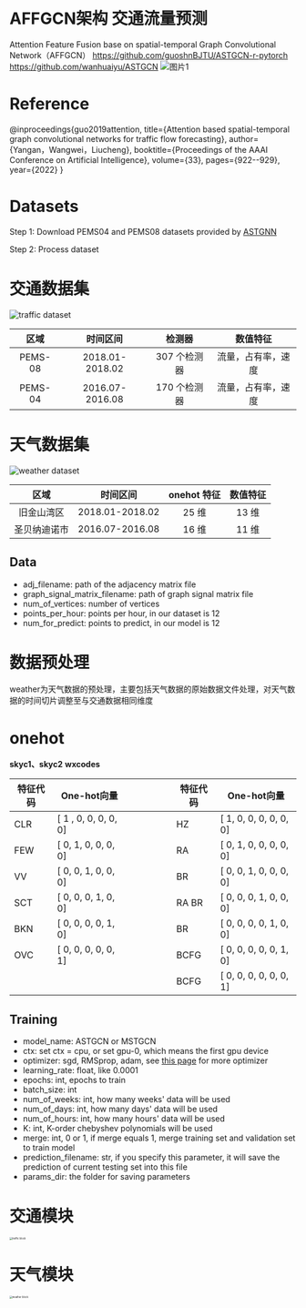 # AFFGCN架构  交通流量预测
Attention Feature Fusion base on spatial-temporal Graph Convolutional Network（AFFGCN）
https://github.com/guoshnBJTU/ASTGCN-r-pytorch
https://github.com/wanhuaiyu/ASTGCN
![图片1](https://user-images.githubusercontent.com/49970610/230247050-ed36f004-e208-4888-9443-48b32ac3117b.jpg)

# Reference

@inproceedings{guo2019attention,
  title={Attention based spatial-temporal graph convolutional networks for traffic flow forecasting},
  author={Yangan，Wangwei，Liucheng},
  booktitle={Proceedings of the AAAI Conference on Artificial Intelligence},
  volume={33},
  pages={922--929},
  year={2022}
}

# Datasets

Step 1: Download PEMS04 and PEMS08 datasets provided by [ASTGNN](https://github.com/guoshnBJTU/ASTGNN/tree/main/data)

Step 2: Process dataset

# 交通数据集

![traffic dataset](https://raw.githubusercontent.com/yanganYNU/AFFGCN/main/paper/images/111.jpg)

|  区域   |    时间区间     |    检测器    |      数值特征      |
| :-----: | :-------------: | :----------: | :----------------: |
| PEMS-08 | 2018.01-2018.02 | 307 个检测器 | 流量，占有率，速度 |
| PEMS-04 | 2016.07-2016.08 | 170 个检测器 | 流量，占有率，速度 |

# 天气数据集

![weather dataset](https://raw.githubusercontent.com/yanganYNU/AFFGCN/main/paper/images/21.jpg)

|     区域     |    时间区间     | onehot 特征 | 数值特征 |
| :----------: | :-------------: | :---------: | :------: |
|  旧金山湾区  | 2018.01-2018.02 |    25 维    |  13 维   |
| 圣贝纳迪诺市 | 2016.07-2016.08 |    16 维    |  11 维   |

## Data

- adj_filename: path of the adjacency matrix file
- graph_signal_matrix_filename: path of graph signal matrix file
- num_of_vertices: number of vertices
- points_per_hour: points per hour, in our dataset is 12
- num_for_predict: points to predict, in our model is 12

# 数据预处理

weather为天气数据的预处理，主要包括天气数据的原始数据文件处理，对天气数据的时间切片调整至与交通数据相同维度

# onehot

**skyc1、skyc2**                                                                                                                                       **wxcodes**

| 特征代码 | One-hot向量           | &emsp;&emsp;&emsp;&emsp; | 特征代码 | One-hot向量             |
| -------- | --------------------- | ------------------------ | -------- | ----------------------- |
| CLR      | [  1 , 0, 0, 0, 0, 0] | &emsp;&emsp;&emsp;&emsp; | HZ       | [  1, 0, 0, 0, 0, 0, 0] |
| FEW      | [  0, 1, 0, 0, 0, 0]  | &emsp;&emsp;&emsp;&emsp; | RA       | [  0, 1, 0, 0, 0, 0, 0] |
| VV       | [  0, 0, 1, 0, 0, 0]  | &emsp;&emsp;&emsp;&emsp; | BR       | [  0, 0, 1, 0, 0, 0, 0] |
| SCT      | [  0, 0, 0, 1, 0, 0]  | &emsp;&emsp;&emsp;&emsp; | RA BR    | [  0, 0, 0, 1, 0, 0, 0] |
| BKN      | [  0, 0, 0, 0, 1, 0]  | &emsp;&emsp;&emsp;&emsp; | BR       | [  0, 0, 0, 0, 1, 0, 0] |
| OVC      | [  0, 0, 0, 0, 0, 1]  | &emsp;&emsp;&emsp;&emsp; | BCFG     | [  0, 0, 0, 0, 0, 1, 0] |
|          |                       | &emsp;&emsp;&emsp;&emsp; | BCFG     | [  0, 0, 0, 0, 0, 0, 1] |

## Training

- model_name: ASTGCN or MSTGCN
- ctx: set ctx = cpu, or set gpu-0, which means the first gpu device
- optimizer: sgd, RMSprop, adam, see [this page](https://mxnet.incubator.apache.org/api/python/optimization/optimization.html#the-mxnet-optimizer-package) for more optimizer
- learning_rate: float, like 0.0001
- epochs: int, epochs to train
- batch_size: int
- num_of_weeks: int, how many weeks' data will be used
- num_of_days: int, how many days' data will be used
- num_of_hours: int, how many hours' data will be used
- K: int, K-order chebyshev polynomials will be used
- merge: int, 0 or 1, if merge equals 1, merge training set and validation set to train model
- prediction_filename: str, if you specify this parameter, it will save the prediction of current testing set into this file
- params_dir: the folder for saving parameters

# 交通模块

<img src="https://raw.githubusercontent.com/yanganYNU/AFFGCN/main/paper/images/14.png" alt="traffic block" style="zoom:30%;" />

# 天气模块

<img src="https://raw.githubusercontent.com/yanganYNU/AFFGCN/main/paper/images/16.png" alt="weather block" style="zoom: 30%;" />